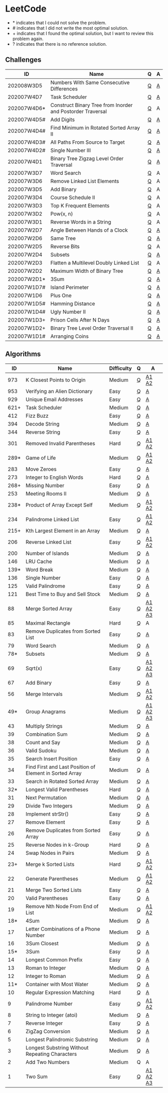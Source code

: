 # LeetCode

- \* indicates that I could not solve the problem.
- \# indicates that I did not write the most optimal solution.
- \+ indicates that I found the optimal solution, but I want to review this problem again.
- ? indicates that there is no reference solution.

## Challenges


| ID          | Name | Q | A |
|-------------|------|---|---|
| 202008W3D5  | Numbers With Same Consecutive Differences | [Q](https://leetcode.com/explore/challenge/card/august-leetcoding-challenge/551/week-3-august-15th-august-21st/3428/) | [A](/challenges/2020/08/W3/D5.py) |
| 202007W4D7  | Task Scheduler | [Q](https://leetcode.com/explore/challenge/card/july-leetcoding-challenge/547/week-4-july-22nd-july-28th/3404/) | [A](/challenges/2020/07/W4/D7.py) |
| 202007W4D6* | Construct Binary Tree from Inorder and Postorder Traversal | [Q](https://leetcode.com/explore/challenge/card/july-leetcoding-challenge/547/week-4-july-22nd-july-28th/3403/) | A |
| 202007W4D5# | Add Digits | [Q](https://leetcode.com/explore/challenge/card/july-leetcoding-challenge/547/week-4-july-22nd-july-28th/3402/) | [A](/challenges/2020/07/W4/D5.py) |
| 202007W4D4# | Find Minimum in Rotated Sorted Array II | [Q](https://leetcode.com/explore/challenge/card/july-leetcoding-challenge/547/week-4-july-22nd-july-28th/3401/) | [A](/challenges/2020/07/W4/D4.py) |
| 202007W4D3# | All Paths From Source to Target | [Q](https://leetcode.com/explore/challenge/card/july-leetcoding-challenge/547/week-4-july-22nd-july-28th/3400/) | [A](/challenges/2020/07/W4/D3.py) |
| 202007W4D2# | Single Number III | [Q](https://leetcode.com/explore/challenge/card/july-leetcoding-challenge/547/week-4-july-22nd-july-28th/3399/) | [A](/challenges/2020/07/W4/D2.py) |
| 202007W4D1  | Binary Tree Zigzag Level Order Traversal | [Q](https://leetcode.com/explore/challenge/card/july-leetcoding-challenge/547/week-4-july-22nd-july-28th/3398/) | [A](/challenges/2020/07/W4/D1.py) |
| 202007W3D7  | Word Search | [Q](https://leetcode.com/explore/challenge/card/july-leetcoding-challenge/546/week-3-july-15th-july-21st/3397/) | A |
| 202007W3D6  | Remove Linked List Elements | [Q](https://leetcode.com/explore/challenge/card/july-leetcoding-challenge/546/week-3-july-15th-july-21st/3396/) | A |
| 202007W3D5  | Add Binary | [Q](https://leetcode.com/explore/challenge/card/july-leetcoding-challenge/546/week-3-july-15th-july-21st/3395/) | A |
| 202007W3D4  | Course Schedule II | [Q](https://leetcode.com/explore/challenge/card/july-leetcoding-challenge/546/week-3-july-15th-july-21st/3394/) | A |
| 202007W3D3  | Top K Frequent Elements | [Q](https://leetcode.com/explore/challenge/card/july-leetcoding-challenge/546/week-3-july-15th-july-21st/3393/) | A |
| 202007W3D2  | Pow(x, n) | [Q](https://leetcode.com/explore/challenge/card/july-leetcoding-challenge/546/week-3-july-15th-july-21st/3392/) | A |
| 202007W3D1  | Reverse Words in a String | [Q](https://leetcode.com/explore/challenge/card/july-leetcoding-challenge/546/week-3-july-15th-july-21st/3391/) | A |
| 202007W2D7  | Angle Between Hands of a Clock | [Q](https://leetcode.com/explore/challenge/card/july-leetcoding-challenge/545/week-2-july-8th-july-14th/3390/) | [A](/challenges/2020/07/W2/D7.py) |
| 202007W2D6  | Same Tree | [Q](https://leetcode.com/explore/challenge/card/july-leetcoding-challenge/545/week-2-july-8th-july-14th/3389/) | [A](/challenges/2020/07/W2/D6.py) |
| 202007W2D5  | Reverse Bits | [Q](https://leetcode.com/explore/challenge/card/july-leetcoding-challenge/545/week-2-july-8th-july-14th/3388/) | A |
| 202007W2D4  | Subsets | [Q](https://leetcode.com/explore/challenge/card/july-leetcoding-challenge/545/week-2-july-8th-july-14th/3387/) | [A](/challenges/2020/07/W2/D4.py) |
| 202007W2D3  | Flatten a Multilevel Doubly Linked List | [Q](https://leetcode.com/explore/challenge/card/july-leetcoding-challenge/545/week-2-july-8th-july-14th/3386/) | A |
| 202007W2D2  | Maximum Width of Binary Tree | [Q](https://leetcode.com/explore/challenge/card/july-leetcoding-challenge/545/week-2-july-8th-july-14th/3385/) | [A](/challenges/2020/07/W2/D2.py) |
| 202007W2D1* | 3Sum | [Q](https://leetcode.com/explore/challenge/card/july-leetcoding-challenge/545/week-2-july-8th-july-14th/3384/) | [A](/challenges/2020/07/W2/D1.py) |
| 202007W1D7# | Island Perimeter | [Q](https://leetcode.com/explore/challenge/card/july-leetcoding-challenge/544/week-1-july-1st-july-7th/3383/) | [A](/challenges/2020/07/W1/D7.py) |
| 202007W1D6  | Plus One | [Q](https://leetcode.com/explore/challenge/card/july-leetcoding-challenge/544/week-1-july-1st-july-7th/3382/) | [A](/challenges/2020/07/W1/D6.py) |
| 202007W1D5# | Hamming Distance | [Q](https://leetcode.com/explore/challenge/card/july-leetcoding-challenge/544/week-1-july-1st-july-7th/3381/) | [A](/challenges/2020/07/W1/D5.py) |
| 202007W1D4# | Ugly Number II | [Q](https://leetcode.com/explore/challenge/card/july-leetcoding-challenge/544/week-1-july-1st-july-7th/3380/) | [A](/challenges/2020/07/W1/D4.py) |
| 202007W1D3+ | Prison Cells After N Days | [Q](https://leetcode.com/explore/challenge/card/july-leetcoding-challenge/544/week-1-july-1st-july-7th/3379/) | [A](/challenges/2020/07/W1/D3.py) |
| 202007W1D2+ | Binary Tree Level Order Traversal II | [Q](https://leetcode.com/explore/challenge/card/july-leetcoding-challenge/544/week-1-july-1st-july-7th/3378/) | [A](/challenges/2020/07/W1/D2.py) |
| 202007W1D1# | Arranging Coins | [Q](https://leetcode.com/explore/featured/card/july-leetcoding-challenge/544/week-1-july-1st-july-7th/3377/) | [A](/challenges/2020/07/W1/D1.py) |

## Algorithms

| ID    | Name | Difficulty | Q | A |
|-------|------|------------|---|---|
|  973  | K Closest Points to Origin | Medium | [Q](https://leetcode.com/problems/k-closest-points-to-origin/) | [A1](/solutions/973-1.py) [A2](/solutions/973-2.py) |
|  953  | Verifying an Alien Dictionary | Easy | [Q](https://leetcode.com/problems/verifying-an-alien-dictionary/) | [A](/solutions/953.py) |
|  929  | Unique Email Addresses | Easy | [Q](https://leetcode.com/problems/unique-email-addresses/) | [A](/solutions/929.py) |
|  621+ | Task Scheduler | Medium | [Q](https://leetcode.com/problems/task-scheduler/) | [A](/solutions/621.py) |
|  412  | Fizz Buzz | Easy | [Q](https://leetcode.com/problems/fizz-buzz/) | [A](/solutions/412.py) |
|  394  | Decode String | Medium | [Q](https://leetcode.com/problems/decode-string/) | [A](/solutions/394.py) |
|  344  | Reverse String | Easy | [Q](https://leetcode.com/problems/reverse-string/) | [A](/solutions/344.py) |
|  301  | Removed Invalid Parentheses | Hard | [Q](https://leetcode.com/problems/remove-invalid-parentheses/) | [A1](/solutions/301-1.py) [A2](/solutions/301-2.py) |
|  289* | Game of Life | Medium | [Q](https://leetcode.com/problems/game-of-life/) | [A1](/solutions/289-1.py) [A2](/solutions/289-2.py) |
|  283  | Move Zeroes | Easy | [Q](https://leetcode.com/problems/move-zeroes/) | [A](/solutions/283.py) |
|  273  | Integer to English Words | Hard | [Q](https://leetcode.com/problems/integer-to-english-words/) | [A](/solutions/273.py) |
|  268+ | Missing Number | Easy | [Q](https://leetcode.com/problems/missing-number/) | [A](/solutions/268.py) |
|  253  | Meeting Rooms II | Medium | [Q](https://leetcode.com/problems/meeting-rooms-ii/) | [A](/solutions/253.py) |
|  238* | Product of Array Except Self | Medium | [Q](https://leetcode.com/problems/product-of-array-except-self/) | [A1](/solutions/238-1.py) [A2](/solutions/238-2.py) |
|  234  | Palindrome Linked List | Easy | [Q](https://leetcode.com/problems/palindrome-linked-list/) | [A1](/solutions/234-1.py) [A2](/solutions/234-2.py) |
|  215+ | Kth Largest Element in an Array | Medium | [Q](https://leetcode.com/problems/kth-largest-element-in-an-array/) | [A](/solutions/215.py) |
|  206  | Reverse Linked List | Easy | [Q](https://leetcode.com/problems/reverse-linked-list/) | [A1](/solutions/206-1.py) [A2](/solutions/206-2.py) |
|  200  | Number of Islands | Medium | [Q](https://leetcode.com/problems/number-of-islands/) | [A](/solutions/200.py) |
|  146  | LRU Cache | Medium | [Q](https://leetcode.com/problems/lru-cache/) | [A](/solutions/146-1.py) |
|  139* | Word Break | Medium | [Q](https://leetcode.com/problems/word-break/) | [A](/solutions/139.py) |
|  136  | Single Number | Easy | [Q](https://leetcode.com/problems/single-number/) | [A](/solutions/136.py) |
|  125  | Valid Palindrome | Easy | [Q](https://leetcode.com/problems/valid-palindrome/) | [A](/solutions/125.py) |
|  121  | Best Time to Buy and Sell Stock | Medium | [Q](https://leetcode.com/problems/best-time-to-buy-and-sell-stock/) | [A](/solutions/121.py) |
|   88  | Merge Sorted Array | Easy | [Q](https://leetcode.com/problems/merge-sorted-array/) | [A1](/solutions/88-1.py) [A2](/solutions/88-2.py) [A3](/solutions/88-3.py) |
|   85  | Maximal Rectangle | Hard | [Q](https://leetcode.com/problems/maximal-rectangle/) | A |
|   83  | Remove Duplicates from Sorted List | Easy | [Q](https://leetcode.com/problems/remove-duplicates-from-sorted-list/) | [A](/solutions/83.py) |
|   79  | Word Search | Medium | [Q](https://leetcode.com/problems/word-search/) | [A](/solutions/79.py) |
|   78* | Subsets | Medium | [Q](https://leetcode.com/problems/subsets/) | [A](/solutions/78.py) |
|   69  | Sqrt(x) | Easy | [Q](https://leetcode.com/problems/sqrtx/) | [A1](/solutions/69-1.py) [A2](/solutions/69-2.py) [A3](/solutions/69-3.py) |
|   67  | Add Binary | Easy | [Q](https://leetcode.com/problems/add-binary/) | [A](/solutions/67.py) |
|   56  | Merge Intervals | Medium | [Q](https://leetcode.com/problems/merge-intervals/) | [A1](/solutions/56-1.py) [A2](/solutions/56-2.py) |
|   49* | Group Anagrams | Medium | [Q](https://leetcode.com/problems/group-anagrams/) | [A1](/solutions/49-1.py) [A2](/solutions/49-2.py) [A3](/solutions/49-3.py) |
|   43  | Multiply Strings | Medium | [Q](https://leetcode.com/problems/multiply-strings/) | [A](/solutions/43.py) |
|   39  | Combination Sum | Medium | [Q](https://leetcode.com/problems/combination-sum/) | [A](/solutions/39.py) |
|   38  | Count and Say | Medium | [Q](https://leetcode.com/problems/count-and-say/) | [A](/solutions/38.py) |
|   36  | Valid Sudoku | Medium | [Q](https://leetcode.com/problems/valid-sudoku/) | [A](/solutions/36.py) |
|   35  | Search Insert Position | Easy | [Q](https://leetcode.com/problems/search-insert-position/) | [A](/solutions/35.py) |
|   34  | Find First and Last Position of Element in Sorted Array | Medium | [Q](https://leetcode.com/problems/find-first-and-last-position-of-element-in-sorted-array/) | [A](/solutions/34.py) |
|   33  | Search in Rotated Sorted Array | Medium | [Q](https://leetcode.com/problems/search-in-rotated-sorted-array/) | [A](/solutions/33.py) |
|   32* | Longest Valid Parentheses | Hard | [Q](https://leetcode.com/problems/longest-valid-parentheses/) | [A](/solutions/32.py) |
|   31  | Next Permutation | Medium | [Q](https://leetcode.com/problems/next-permutation/) | [A](/solutions/31.py) |
|   29  | Divide Two Integers | Medium | [Q](https://leetcode.com/problems/divide-two-integers/) | [A](/solutions/29.py) |
|   28  | Implement strStr() | Easy | [Q](https://leetcode.com/problems/implement-strstr/) | [A](/solutions/28.py) |
|   27  | Remove Element | Easy | [Q](https://leetcode.com/problems/remove-element/) | [A](/solutions/27.py) |
|   26  | Remove Duplicates from Sorted Array | Easy | [Q](https://leetcode.com/problems/remove-duplicates-from-sorted-array/) | [A](/solutions/26.py) |
|   25  | Reverse Nodes in k-Group | Hard | [Q](https://leetcode.com/problems/reverse-nodes-in-k-group/) | [A](/solutions/25.py) |
|   24  | Swap Nodes in Pairs | Medium | [Q](https://leetcode.com/problems/swap-nodes-in-pairs/) | [A](/solutions/24.py) |
|   23+ | Merge k Sorted Lists | Hard | [Q](https://leetcode.com/problems/merge-k-sorted-lists/) | [A1](/solutions/23-1.py) [A2](/solutions/23-2.py) |
|   22  | Generate Parentheses | Medium | [Q](https://leetcode.com/problems/generate-parentheses/) | [A1](/solutions/22-1.py) [A2](/solutions/22-2.py) |
|   21  | Merge Two Sorted Lists | Easy | [Q](https://leetcode.com/problems/merge-two-sorted-lists/) | [A](/solutions/21.py) |
|   20  | Valid Parentheses | Easy | [Q](https://leetcode.com/problems/valid-parentheses/) | [A](/solutions/20.py) |
|   19  | Remove Nth Node From End of List | Medium | [Q](https://leetcode.com/problems/remove-nth-node-from-end-of-list/) | [A1](/solutions/19-1.py) [A2](/solutions/19-2.py) |
|   18* | 4Sum | Medium | [Q](https://leetcode.com/problems/4sum/) | [A](/solutions/18.py) |
|   17  | Letter Combinations of a Phone Number | Medium | [Q](https://leetcode.com/problems/letter-combinations-of-a-phone-number/) | [A](/solutions/17.py) |
|   16  | 3Sum Closest | Medium | [Q](https://leetcode.com/problems/3sum-closest/) | [A](/solutions/16.py) |
|   15* | 3Sum | Easy | [Q](https://leetcode.com/problems/3sum/) | [A](/solutions/15.py) |
|   14  | Longest Common Prefix | Easy | [Q](https://leetcode.com/problems/longest-common-prefix/) | [A](/solutions/14.py) |
|   13  | Roman to Integer | Medium | [Q](https://leetcode.com/problems/roman-to-integer/) | [A](/solutions/13.py) |
|   12  | Integer to Roman | Medium | [Q](https://leetcode.com/problems/integer-to-roman/) | [A](/solutions/12.py) |
|   11* | Container with Most Water | Medium | [Q](https://leetcode.com/problems/container-with-most-water/) | [A](/solutions/11.py) |
|   10  | Regular Expression Matching | Hard | [Q](https://leetcode.com/problems/regular-expression-matching/) | [A](/solutions/10.py) | 
|    9  | Palindrome Number | Easy | [Q](https://leetcode.com/problems/palindrome-number/) | [A1](/solutions/9-1.py) [A2](/solutions/9-2.py) |
|    8  | String to Integer (atoi) | Medium | [Q](https://leetcode.com/problems/string-to-integer-atoi/) | [A](/solutions/8.py) |
|    7  | Reverse Integer | Easy | [Q](https://leetcode.com/problems/reverse-integer/) | [A](/solutions/7.py) |
|    6  | ZigZag Conversion | Medium | [Q](https://leetcode.com/problems/zigzag-conversion/) | [A](/solutions/6.py) |
|    5  | Longest Palindromic Substring | Medium | [Q](https://leetcode.com/problems/longest-palindromic-substring/) | [A](/solutions/5.py) |
|    3  | Longest Substring Without Repeating Characters | Medium | [Q](https://leetcode.com/problems/longest-substring-without-repeating-characters/) | [A](/solutions/3.py) |
|    2  | Add Two Numbers | Medium | Q | A |
|    1  | Two Sum | Easy | [Q](https://leetcode.com/problems/two-sum/) | [A1](/solutions/1-1.py) [A2](/solutions/1-2.py) [A3](/solutions/1-3.py) |
